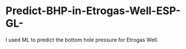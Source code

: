 # Predict-BHP-in-Etrogas-Well-ESP-GL-
I used ML to predict the bottom hole pressure for Etrogas Well. 
